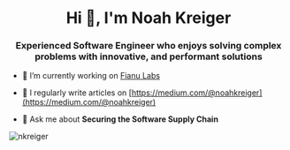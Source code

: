 <h1 align="center">Hi 👋, I'm Noah Kreiger</h1>
<h3 align="center">Experienced Software Engineer who enjoys solving complex problems with innovative, and performant solutions</h3>

- 🔭 I’m currently working on [Fianu Labs](https://github.com/fianulabs)

- 📝 I regularly write articles on [https://medium.com/@noahkreiger](https://medium.com/@noahkreiger)

- 💬 Ask me about **Securing the Software Supply Chain**

<p><img align="center" src="https://github-readme-streak-stats.herokuapp.com/?user=nkreiger&" alt="nkreiger" /></p>

